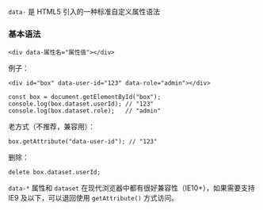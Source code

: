 `data-` 是 HTML5 引入的一种标准自定义属性语法

### 基本语法

```
<div data-属性名="属性值"></div>
```


例子：
```
<div id="box" data-user-id="123" data-role="admin"></div>
```

```
const box = document.getElementById("box");
console.log(box.dataset.userId); // "123"
console.log(box.dataset.role);   // "admin"
```

老方式（不推荐，兼容用）：

```
box.getAttribute("data-user-id"); // "123"
```

删除：

```
delete box.dataset.userId;
```

`data-*` 属性和 `dataset` 在现代浏览器中都有很好兼容性（IE10+），如果需要支持 IE9 及以下，可以退回使用 `getAttribute()` 方式访问。